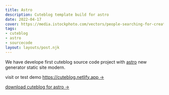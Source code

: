 ```yaml
---
title: Astro
description: Cuteblog template build for astro
date: 2022-04-17
cover: https://media.istockphoto.com/vectors/people-searching-for-creative-solutions-teamwork-business-concept-vector-id1306949457?k=20&m=1306949457&s=612x612&w=0&h=JmOIEsNPhtdWRPMHsQyY1B-7LrYHk45_na5dPi8hHsk=
tags:
- cuteblog
- astro
- sourcecode
layout: layouts/post.njk
---
```


We have develope first cuteblog source code project with [astro](https://astro.build) new generator static site modern.

visit or test demo [https://cuteblog.netlify.app →](https://cuteblog.netlify.app/)

[download cuteblog for astro →](https://github.com/mesinkasir/astro-website-template-themes-source-code-download)
